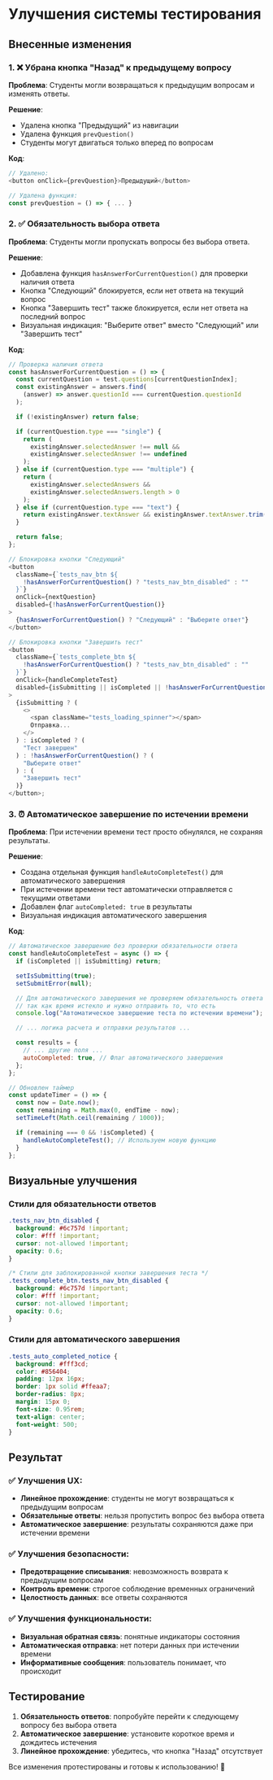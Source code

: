 # Улучшения системы тестирования

## Внесенные изменения

### 1. ❌ Убрана кнопка "Назад" к предыдущему вопросу

**Проблема**: Студенты могли возвращаться к предыдущим вопросам и изменять ответы.

**Решение**:

- Удалена кнопка "Предыдущий" из навигации
- Удалена функция `prevQuestion()`
- Студенты могут двигаться только вперед по вопросам

**Код**:

```javascript
// Удалено:
<button onClick={prevQuestion}>Предыдущий</button>

// Удалена функция:
const prevQuestion = () => { ... }
```

### 2. ✅ Обязательность выбора ответа

**Проблема**: Студенты могли пропускать вопросы без выбора ответа.

**Решение**:

- Добавлена функция `hasAnswerForCurrentQuestion()` для проверки наличия ответа
- Кнопка "Следующий" блокируется, если нет ответа на текущий вопрос
- Кнопка "Завершить тест" также блокируется, если нет ответа на последний вопрос
- Визуальная индикация: "Выберите ответ" вместо "Следующий" или "Завершить тест"

**Код**:

```javascript
// Проверка наличия ответа
const hasAnswerForCurrentQuestion = () => {
  const currentQuestion = test.questions[currentQuestionIndex];
  const existingAnswer = answers.find(
    (answer) => answer.questionId === currentQuestion.questionId
  );

  if (!existingAnswer) return false;

  if (currentQuestion.type === "single") {
    return (
      existingAnswer.selectedAnswer !== null &&
      existingAnswer.selectedAnswer !== undefined
    );
  } else if (currentQuestion.type === "multiple") {
    return (
      existingAnswer.selectedAnswers &&
      existingAnswer.selectedAnswers.length > 0
    );
  } else if (currentQuestion.type === "text") {
    return existingAnswer.textAnswer && existingAnswer.textAnswer.trim() !== "";
  }

  return false;
};

// Блокировка кнопки "Следующий"
<button
  className={`tests_nav_btn ${
    !hasAnswerForCurrentQuestion() ? "tests_nav_btn_disabled" : ""
  }`}
  onClick={nextQuestion}
  disabled={!hasAnswerForCurrentQuestion()}
>
  {hasAnswerForCurrentQuestion() ? "Следующий" : "Выберите ответ"}
</button>

// Блокировка кнопки "Завершить тест"
<button
  className={`tests_complete_btn ${
    !hasAnswerForCurrentQuestion() ? "tests_nav_btn_disabled" : ""
  }`}
  onClick={handleCompleteTest}
  disabled={isSubmitting || isCompleted || !hasAnswerForCurrentQuestion()}
>
  {isSubmitting ? (
    <>
      <span className="tests_loading_spinner"></span>
      Отправка...
    </>
  ) : isCompleted ? (
    "Тест завершен"
  ) : !hasAnswerForCurrentQuestion() ? (
    "Выберите ответ"
  ) : (
    "Завершить тест"
  )}
</button>;
```

### 3. ⏰ Автоматическое завершение по истечении времени

**Проблема**: При истечении времени тест просто обнулялся, не сохраняя результаты.

**Решение**:

- Создана отдельная функция `handleAutoCompleteTest()` для автоматического завершения
- При истечении времени тест автоматически отправляется с текущими ответами
- Добавлен флаг `autoCompleted: true` в результаты
- Визуальная индикация автоматического завершения

**Код**:

```javascript
// Автоматическое завершение без проверки обязательности ответа
const handleAutoCompleteTest = async () => {
  if (isCompleted || isSubmitting) return;

  setIsSubmitting(true);
  setSubmitError(null);

  // Для автоматического завершения не проверяем обязательность ответа
  // так как время истекло и нужно отправить то, что есть
  console.log("Автоматическое завершение теста по истечении времени");

  // ... логика расчета и отправки результатов ...

  const results = {
    // ... другие поля ...
    autoCompleted: true, // Флаг автоматического завершения
  };
};

// Обновлен таймер
const updateTimer = () => {
  const now = Date.now();
  const remaining = Math.max(0, endTime - now);
  setTimeLeft(Math.ceil(remaining / 1000));

  if (remaining === 0 && !isCompleted) {
    handleAutoCompleteTest(); // Используем новую функцию
  }
};
```

## Визуальные улучшения

### Стили для обязательности ответов

```css
.tests_nav_btn_disabled {
  background: #6c757d !important;
  color: #fff !important;
  cursor: not-allowed !important;
  opacity: 0.6;
}

/* Стили для заблокированной кнопки завершения теста */
.tests_complete_btn.tests_nav_btn_disabled {
  background: #6c757d !important;
  color: #fff !important;
  cursor: not-allowed !important;
  opacity: 0.6;
}
```

### Стили для автоматического завершения

```css
.tests_auto_completed_notice {
  background: #fff3cd;
  color: #856404;
  padding: 12px 16px;
  border: 1px solid #ffeaa7;
  border-radius: 8px;
  margin: 15px 0;
  font-size: 0.95rem;
  text-align: center;
  font-weight: 500;
}
```

## Результат

### ✅ Улучшения UX:

- **Линейное прохождение**: студенты не могут возвращаться к предыдущим вопросам
- **Обязательные ответы**: нельзя пропустить вопрос без выбора ответа
- **Автоматическое завершение**: результаты сохраняются даже при истечении времени

### ✅ Улучшения безопасности:

- **Предотвращение списывания**: невозможность возврата к предыдущим вопросам
- **Контроль времени**: строгое соблюдение временных ограничений
- **Целостность данных**: все ответы сохраняются

### ✅ Улучшения функциональности:

- **Визуальная обратная связь**: понятные индикаторы состояния
- **Автоматическая отправка**: нет потери данных при истечении времени
- **Информативные сообщения**: пользователь понимает, что происходит

## Тестирование

1. **Обязательность ответов**: попробуйте перейти к следующему вопросу без выбора ответа
2. **Автоматическое завершение**: установите короткое время и дождитесь истечения
3. **Линейное прохождение**: убедитесь, что кнопка "Назад" отсутствует

Все изменения протестированы и готовы к использованию! 🎯
